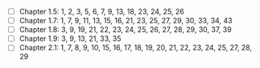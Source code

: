 - [ ] Chapter 1.5: 1, 2, 3, 5, 6, 7, 9, 13, 18, 23, 24, 25, 26
- [ ] Chapter 1.7: 1, 7, 9, 11, 13, 15, 16, 21, 23, 25, 27, 29, 30, 33, 34, 43
- [ ] Chapter 1.8: 3, 9, 19, 21, 22, 23, 24, 25, 26, 27, 28, 29, 30, 37, 39
- [ ] Chapter 1.9: 3, 9, 13, 21, 33, 35
- [ ] Chapter 2.1: 1, 7, 8, 9, 10, 15, 16, 17, 18, 19, 20, 21, 22, 23, 24, 25, 27, 28, 29